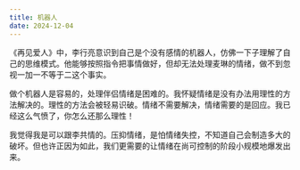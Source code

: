 ```yaml
---
title: 机器人
date: 2024-12-04
---
```

《再见爱人》中，李行亮意识到自己是个没有感情的机器人，仿佛一下子理解了自己的思维模式。他能够按照指令把事情做好，但却无法处理麦琳的情绪，做不到忽视一加一不等于二这个事实。

做个机器人是容易的，处理伴侣情绪是困难的。我怀疑情绪是没有办法用理性的方法解决的。理性的方法会被轻易识破。情绪不需要解决，情绪需要的是回应。我已经这么气愤了，你怎么还那么理性！

我觉得我是可以跟李共情的。压抑情绪，是怕情绪失控，不知道自己会制造多大的破坏。但也许正因为如此，我们更需要的让情绪在尚可控制的阶段小规模地爆发出来。